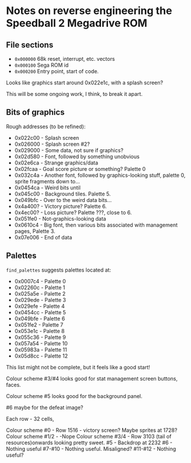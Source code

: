 # Notes on reverse engineering the Speedball 2 Megadrive ROM

## File sections

 * `0x000000` 68k reset, interrupt, etc. vectors
 * `0x000100` Sega ROM id
 * `0x000200` Entry point, start of code.

Looks like graphics start around 0x022e1c, with a splash screen?

This will be some ongoing work, I think, to break it apart.

## Bits of graphics

Rough addresses (to be refined):

 * 0x022c00 - Splash screen
 * 0x026000 - Splash screen #2?
 * 0x029000 - Some data, not sure if graphics?
 * 0x02d580 - Font, followed by something unobvious
 * 0x02e6ca - Strange graphics/data
 * 0x02fcaa - Goal score picture or something? Palette 0
 * 0x032c4a - Another font, followed by graphics-looking stuff,
              palette 0, sprite fragments down to...
 * 0x0454ca - Weird  bits until
 * 0x045c00 - Background tiles. Palette 5.
 * 0x049bfc - Over to the weird data bits...
 * 0x4a400? - Victory picture? Palette 6.
 * 0x4ec00? - Loss picture? Palette ???, close to 6.
 * 0x051fe0 - Not-graphics-looking data
 * 0x0610c4 - Big font, then various bits associated with management
              pages, Palette 3.
 * 0x07e006 - End of data

## Palettes

`find_palettes` suggests palettes located at:

 * 0x0007c4 - Palette 0
 * 0x02260c - Palette 1
 * 0x025a5e - Palette 2
 * 0x029ede - Palette 3
 * 0x029efe - Palette 4
 * 0x0454cc - Palette 5
 * 0x049bfe - Palette 6
 * 0x051fe2 - Palette 7
 * 0x053e1c - Palette 8
 * 0x055c36 - Palette 9
 * 0x057a54 - Palette 10
 * 0x05983a - Palette 11
 * 0x05d8cc - Palette 12

This list might not be complete, but it feels like a good start!

Colour scheme #3/#4 looks good for stat management screen buttons, faces.

Colour scheme #5 looks good for the background panel.

#6 maybe for the defeat image?

Each row - 32 cells,

Colour scheme #0 - Row 1516 - victory screen? Maybe sprites at 1728?
Colour scheme #1/2 - -Nope
Colour scheme #3/4 - Row 3103 (tail of resources)onwards looking pretty sweet.
#5 - Backdrop at 2232
#6 - Nothing useful
#7-#10 - Nothing useful. Misaligned?
#11-#12 - Nothing useful?
